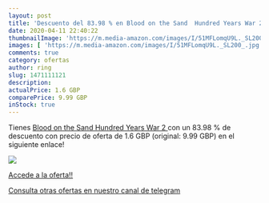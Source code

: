 ```yaml
---
layout: post
title: 'Descuento del 83.98 % en Blood on the Sand  Hundred Years War 2 '
date: 2020-04-11 22:40:22
thumbnailImage: 'https://m.media-amazon.com/images/I/51MFLomqU9L._SL200_.jpg'
images: [ 'https://m.media-amazon.com/images/I/51MFLomqU9L._SL200_.jpg' ]
comments: true
category: ofertas
author: ring
slug: 1471111121
description:
actualPrice: 1.6 GBP
comparePrice: 9.99 GBP
inStock: true
---
```


Tienes [Blood on the Sand  Hundred Years War 2 ](https://www.amazon.com/dp/1471111121/?tag=redken08-20) con un 83.98 % de descuento con precio de oferta de 1.6 GBP (original: 9.99 GBP) en el siguiente enlace!

[![](https://m.media-amazon.com/images/I/51MFLomqU9L._SL200_.jpg)](https://www.amazon.com/dp/1471111121/?tag=redken08-20)

[Accede a la oferta!!](https://www.amazon.com/dp/1471111121/?tag=redken08-20)

[Consulta otras ofertas en nuestro canal de telegram](https://t.me/s/ofertas25)
